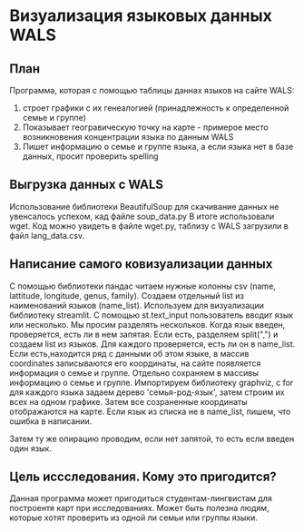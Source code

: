 # Визуализация языковых данных WALS
## План
Программа, которая с помощью таблицы даннах языков на сайте WALS:
1) строет графики с их генеалогией (принадлежность к определенной семье и группе)
2) Показывает геогравическую точку на карте - примерое место возникновения концентрации языка по данным WALS
3) Пишет информацию о семье и группе языка, а если языка нет в базе данных, просит проверить spelling


## Выгрузка данных с WALS
Использование библиотеки BeautifulSoup для скачивание данных не увенсалось успехом, кад файле soup_data.py
В итоге использовали wget. Код можно увидеть в файле wget.py, таблизу с WALS загрузили в файл lang_data.csv.

## Написание самого ковизуализации данных
С помощью библиотеки пандас читаем нужные колонны csv (name, lattitude, longitude, genus, family). 
Создаем отдельный list из наименований языков (name_list).
Используем для визуализации библиотеку streamlit. С помощью st.text_input пользователь вводит язык или несколько.
Мы просим разделять нескольков.
Когда язык введен, проверяется, есть ли в нем запятая. Если есть, разделяем split(",") и создаем list из языков.
Для каждого проверяется, есть ли он в name_list. 
Если есть,находится ряд с данными об этом языке, в массив coordinates записываются его координаты, на сайте появляется информация о семье и группе.
Отдельно сохраняем в массивы информацию о семье и группе.
Импортируем библиотеку graphviz, с for для каждого языка задаем дерево 'семья-род-язык', затем строим их всех на одном графике. 
Затем все созраненные координаты отображаются на карте.
Если язык из списка не в name_list, пишем, что ошибка в написании.

Затем ту же опирацию проводим, если нет запятой, то есть если введен один язык.

## Цель иссследования. Кому это пригодится?
Данная программа может пригодиться студентам-лингвистам для построентя карт при исследованиях.
Может быть полезна людям, которые хотят проверить из одной ли семьи или группы языки.
